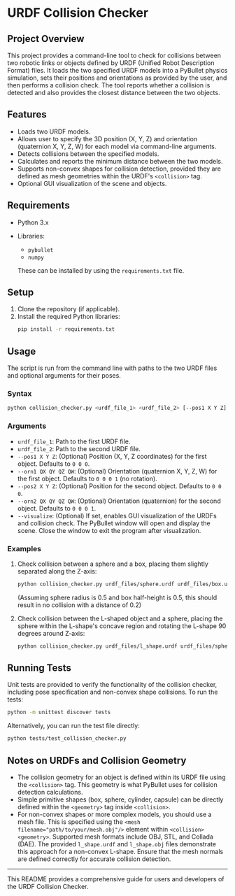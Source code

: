 # URDF Collision Checker

## Project Overview

This project provides a command-line tool to check for collisions between two robotic links or objects defined by URDF (Unified Robot Description Format) files. It loads the two specified URDF models into a PyBullet physics simulation, sets their positions and orientations as provided by the user, and then performs a collision check. The tool reports whether a collision is detected and also provides the closest distance between the two objects.

## Features

*   Loads two URDF models.
*   Allows user to specify the 3D position (X, Y, Z) and orientation (quaternion X, Y, Z, W) for each model via command-line arguments.
*   Detects collisions between the specified models.
*   Calculates and reports the minimum distance between the two models.
*   Supports non-convex shapes for collision detection, provided they are defined as mesh geometries within the URDF's `<collision>` tag.
*   Optional GUI visualization of the scene and objects.

## Requirements

*   Python 3.x
*   Libraries:
    *   `pybullet`
    *   `numpy`

    These can be installed by using the `requirements.txt` file.

## Setup

1.  Clone the repository (if applicable).
2.  Install the required Python libraries:
    ```bash
    pip install -r requirements.txt
    ```

## Usage

The script is run from the command line with paths to the two URDF files and optional arguments for their poses.

### Syntax

```bash
python collision_checker.py <urdf_file_1> <urdf_file_2> [--pos1 X Y Z] [--orn1 QX QY QZ QW] [--pos2 X Y Z] [--orn2 QX QY QZ QW] [--visualize]
```

### Arguments

*   `urdf_file_1`: Path to the first URDF file.
*   `urdf_file_2`: Path to the second URDF file.
*   `--pos1 X Y Z`: (Optional) Position (X, Y, Z coordinates) for the first object. Defaults to `0 0 0`.
*   `--orn1 QX QY QZ QW`: (Optional) Orientation (quaternion X, Y, Z, W) for the first object. Defaults to `0 0 0 1` (no rotation).
*   `--pos2 X Y Z`: (Optional) Position for the second object. Defaults to `0 0 0`.
*   `--orn2 QX QY QZ QW`: (Optional) Orientation (quaternion) for the second object. Defaults to `0 0 0 1`.
*   `--visualize`: (Optional) If set, enables GUI visualization of the URDFs and collision check. The PyBullet window will open and display the scene. Close the window to exit the program after visualization.

### Examples

1.  Check collision between a sphere and a box, placing them slightly separated along the Z-axis:
    ```bash
    python collision_checker.py urdf_files/sphere.urdf urdf_files/box.urdf --pos1 0 0 0.6 --pos2 0 0 -0.6
    ```
    (Assuming sphere radius is 0.5 and box half-height is 0.5, this should result in no collision with a distance of 0.2)

2.  Check collision between the L-shaped object and a sphere, placing the sphere within the L-shape's concave region and rotating the L-shape 90 degrees around Z-axis:
    ```bash
    python collision_checker.py urdf_files/l_shape.urdf urdf_files/sphere.urdf --pos1 0 0 0 --orn1 0 0 0.7071 0.7071 --pos2 0.5 0.5 0.5
    ```

## Running Tests

Unit tests are provided to verify the functionality of the collision checker, including pose specification and non-convex shape collisions. To run the tests:

```bash
python -m unittest discover tests
```
Alternatively, you can run the test file directly:
```bash
python tests/test_collision_checker.py
```

## Notes on URDFs and Collision Geometry

*   The collision geometry for an object is defined within its URDF file using the `<collision>` tag. This geometry is what PyBullet uses for collision detection calculations.
*   Simple primitive shapes (box, sphere, cylinder, capsule) can be directly defined within the `<geometry>` tag inside `<collision>`.
*   For non-convex shapes or more complex models, you should use a mesh file. This is specified using the `<mesh filename="path/to/your/mesh.obj"/>` element within `<collision><geometry>`. Supported mesh formats include OBJ, STL, and Collada (DAE). The provided `l_shape.urdf` and `l_shape.obj` files demonstrate this approach for a non-convex L-shape. Ensure that the mesh normals are defined correctly for accurate collision detection.

---
This README provides a comprehensive guide for users and developers of the URDF Collision Checker.
